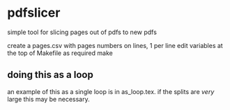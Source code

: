 # pdfslicer
simple tool for slicing pages out of pdfs to new pdfs

create a pages.csv with pages numbers on lines, 1 per line
edit variables at the top of Makefile as required
make

## doing this as a loop
an example of this as a single loop is in as_loop.tex. if the splits are _very_ large this may be necessary.

